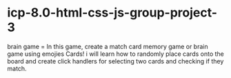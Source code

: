 # icp-8.0-html-css-js-group-project-3
brain game = In this game,  create a match card memory game or brain game using emojies Cards! i will learn how to randomly place cards onto the board and create click handlers for selecting two cards and checking if they match.
